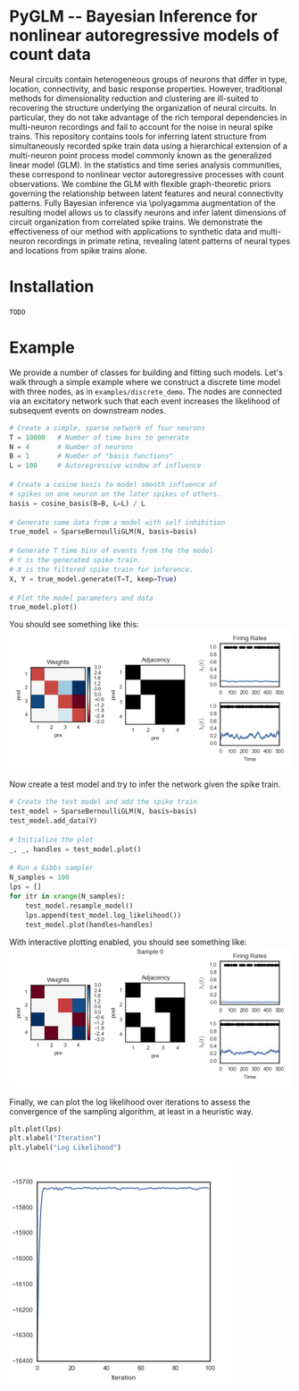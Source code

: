 # PyGLM -- Bayesian Inference for nonlinear autoregressive models of count data

Neural circuits contain heterogeneous groups of neurons that differ in
type, location, connectivity, and basic response properties. However,
traditional methods for dimensionality reduction and clustering are
ill-suited to recovering the structure underlying the organization of
neural circuits. In particular, they do not take advantage of the rich
temporal dependencies in multi-neuron recordings and fail to account
for the noise in neural spike trains. This repository contains tools for
inferring latent structure from simultaneously recorded spike train
data using a hierarchical extension of a multi-neuron point process
model commonly known as the generalized linear model (GLM). In the
statistics and time series analysis communities, these correspond to
nonlinear vector autoregressive processes with count observations.
We combine the GLM with flexible graph-theoretic priors
governing the relationship between latent features and neural
connectivity patterns.  Fully Bayesian inference via \polyagamma
augmentation of the resulting model allows us to classify neurons and
infer latent dimensions of circuit organization from correlated spike
trains.  We demonstrate the effectiveness of our method with
applications to synthetic data and multi-neuron recordings in primate
retina, revealing latent patterns of neural types and locations from
spike trains alone.

# Installation

`TODO`

# Example
We provide a number of classes for building and fitting such models.
Let's walk through a simple example
where  we construct a discrete time model with three nodes, as in `examples/discrete_demo`.
The nodes are connected via an excitatory network such that each event increases
the likelihood of subsequent events on downstream nodes.
```python
# Create a simple, sparse network of four neurons
T = 10000   # Number of time bins to generate
N = 4       # Number of neurons
B = 1       # Number of "basis functions"
L = 100     # Autoregressive window of influence

# Create a cosine basis to model smooth influence of
# spikes on one neuron on the later spikes of others.
basis = cosine_basis(B=B, L=L) / L

# Generate some data from a model with self inhibition
true_model = SparseBernoulliGLM(N, basis=basis)

# Generate T time bins of events from the the model
# Y is the generated spike train.
# X is the filtered spike train for inference.
X, Y = true_model.generate(T=T, keep=True)

# Plot the model parameters and data
true_model.plot()
```

You should see something like this:
![True Model](examples/gif/true_model.jpg)


Now create a test model and try to infer the network given the spike train.
```python
# Create the test model and add the spike train
test_model = SparseBernoulliGLM(N, basis=basis)
test_model.add_data(Y)

# Initialize the plot
_, _, handles = test_model.plot()

# Run a Gibbs sampler
N_samples = 100
lps = []
for itr in xrange(N_samples):
    test_model.resample_model()
    lps.append(test_model.log_likelihood())
    test_model.plot(handles=handles)
```

With interactive plotting enabled, you should see something like:
![Test Model](examples/gif/test_model.gif)

Finally, we can plot the log likelihood over iterations to assess the
convergence of the sampling algorithm, at least in a heuristic way.

```python
plt.plot(lps)
plt.xlabel("Iteration")
plt.ylabel("Log Likelihood")
```

![Log Likelihood](examples/gif/lls.png)



